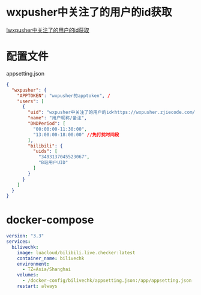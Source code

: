 # wxpusher中关注了的用户的id获取

[!wxpusher中关注了的用户的id获取](Bilibili.Live.Checker/wxpusher中关注了的用户的id.jpg)


# 配置文件
appsetting.json


```json
{
  "wxpusher": {
    "APPTOKEN": "wxpusher的apptoken", /
    "users": [
      {
        "uid": "wxpusher中关注了的用户的id<https://wxpusher.zjiecode.com/admin/main/wxuser/list>",
        "name": "用户昵称/备注",
        "DNDPeriod": [
          "00:00:00-11:30:00",
          "13:00:00-18:00:00" //免打扰时间段
        ],
        "bilibili": {
          "uids": [
            "3493137045523067",
            "B站用户UID"
          ]
        }
      }
    ]
  }
}
```

# docker-compose

```yaml
version: "3.3"
services:
  bilivechk:
    image: luacloud/bilibili.live.checker:latest
    container_name: bilivechk
    environment:
      - TZ=Asia/Shanghai
    volumes:
      - /docker-config/bilivechk/appsetting.json:/app/appsetting.json
    restart: always
```